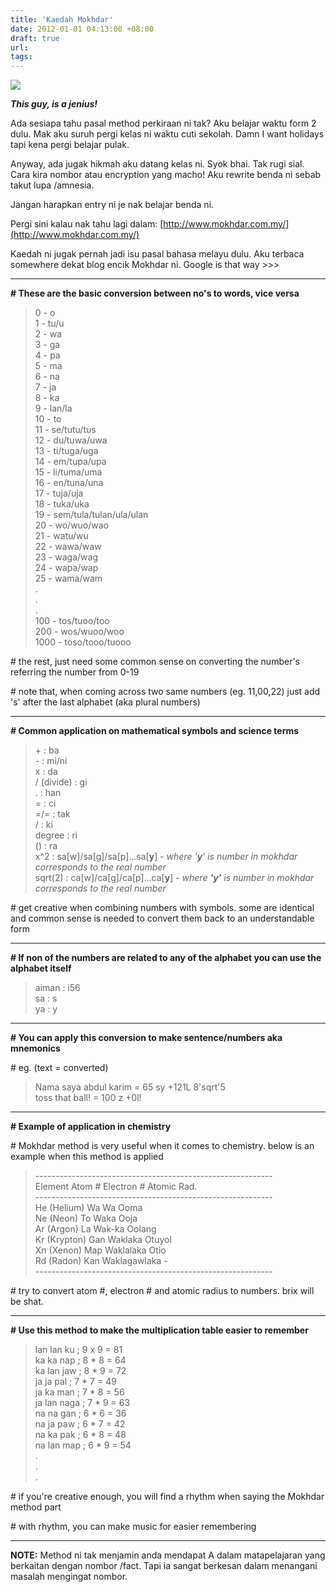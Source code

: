 ```yaml
---
title: 'Kaedah Mokhdar'
date: 2012-01-01 04:13:00 +08:00
draft: true
url: 
tags:
---
```


[![](http://3.bp.blogspot.com/_dFctgRacEGg/S_3p66bQgDI/AAAAAAAAAv8/F6H24BR-KSQ/s320/DSC03419.JPG)](http://3.bp.blogspot.com/_dFctgRacEGg/S_3p66bQgDI/AAAAAAAAAv8/F6H24BR-KSQ/s1600/DSC03419.JPG)

**_This guy, is a jenius!_**

  
  
Ada sesiapa tahu pasal method perkiraan ni tak? Aku belajar waktu form 2 dulu. Mak aku suruh pergi kelas ni waktu cuti sekolah. Damn I want holidays tapi kena pergi belajar pulak.  
  
Anyway, ada jugak hikmah aku datang kelas ni. Syok bhai. Tak rugi sial. Cara kira nombor atau encryption yang macho! Aku rewrite benda ni sebab takut lupa /amnesia.  
  
Jangan harapkan entry ni je nak belajar benda ni.  
  
Pergi sini kalau nak tahu lagi dalam: [http://www.mokhdar.com.my/](http://www.mokhdar.com.my/)  
  
Kaedah ni jugak pernah jadi isu pasal bahasa melayu dulu. Aku terbaca somewhere dekat blog encik Mokhdar ni. Google is that way >>>  
  

* * *

  

**\# These are the basic conversion between no's to words, vice versa**

  

> 0 - o  
> 1 - tu/u  
> 2 - wa  
> 3 - ga  
> 4 - pa  
> 5 - ma  
> 6 - na  
> 7 - ja  
> 8 - ka  
> 9 - lan/la  
> 10 - to  
> 11 - se/tutu/tus  
> 12 - du/tuwa/uwa  
> 13 - ti/tuga/uga  
> 14 - em/tupa/upa  
> 15 - li/tuma/uma  
> 16 - en/tuna/una  
> 17 - tuja/uja  
> 18 - tuka/uka  
> 19 - sem/tula/tulan/ula/ulan  
> 20 - wo/wuo/wao  
> 21 - watu/wu  
> 22 - wawa/waw  
> 23 - waga/wag  
> 24 - wapa/wap  
> 25 - wama/wam  
> .  
> .  
> .  
> 100 - tos/tuoo/too  
> 200 - wos/wuoo/woo  
> 1000 - toso/tooo/tuooo

  

\# the rest, just need some common sense on converting the number's referring the number from 0-19

\# note that, when coming across two same numbers (eg. 11,00,22) just add 's' after the last alphabet (aka plural numbers)

  

* * *

  

**\# Common application on mathematical symbols and science terms**

  

> \+ : ba  
> \- : mi/ni  
> x : da  
> / (divide) : gi  
> . : han  
> \= : ci  
> \=/= : tak  
> / : ki  
> degree : ri  
> () : ra  
> x^2 : sa\[w\]/sa\[g\]/sa\[p\]...sa\[**y**\]   -   _where '**y**' is number in mokhdar corresponds to the real number_  
> sqrt(2) : ca\[w\]/ca\[g\]/ca\[p\]...ca\[**y**\]   -   _where **'y'** is number in mokhdar corresponds to the real number_

  

\# get creative when combining numbers with symbols. some are identical and common sense is needed to convert them back to an understandable form

  

* * *

  

**\# If non of the numbers are related to any of the alphabet you can use the alphabet itself**

  

> aiman : i56  
> sa : s  
> ya : y

  

* * *

  

**\# You can apply this conversion to make sentence/numbers aka mnemonics**

\# eg. (text = converted)

  

> Nama saya abdul karim = 65 sy +121L 8'sqrt'5  
> toss that ball! = 100 z +0l!

  

* * *

  

**\# Example of application in chemistry**

\# Mokhdar method is very useful when it comes to chemistry. below is an example when this method is applied  
  

> \-----------------------------------------------------------  
> Element            Atom #        Electron #        Atomic Rad.  
> \-----------------------------------------------------------  
> He (Helium)        Wa            Wa                Ooma  
> Ne (Neon)        To            Waka            Ooja  
> Ar (Argon)        La            Wak-ka            Oolang  
> Kr (Krypton)    Gan            Waklaka            Otuyol  
> Xn (Xenon)        Map            Waklalaka        Otio  
> Rd (Radon)        Kan            Waklagawlaka    -  
> \-----------------------------------------------------------

  

\# try to convert atom #, electron # and atomic radius to numbers. brix will be shat.

  

* * *

  

**\# Use this method to make the multiplication table easier to remember**

  

> lan lan ku  ; 9 x 9 = 81  
> ka ka nap   ; 8 \* 8 = 64  
> ka lan jaw  ; 8 \* 9 = 72  
> ja ja pal   ; 7 \* 7 = 49  
> ja ka man   ; 7 \* 8 = 56  
> ja lan naga ; 7 \* 9 = 63  
> na na gan   ; 6 \* 6 = 36  
> na ja paw   ; 6 \* 7 = 42  
> na ka pak   ; 6 \* 8 = 48  
> na lan map  ; 6 \* 9 = 54  
> .  
> .  
> .

  

\# if you're creative enough, you will find a rhythm when saying the Mokhdar method part

\# with rhythm, you can make music for easier remembering

* * *

  
**NOTE:** Method ni tak menjamin anda mendapat A dalam matapelajaran yang berkaitan dengan nombor /fact. Tapi ia sangat berkesan dalam menangani masalah mengingat nombor.